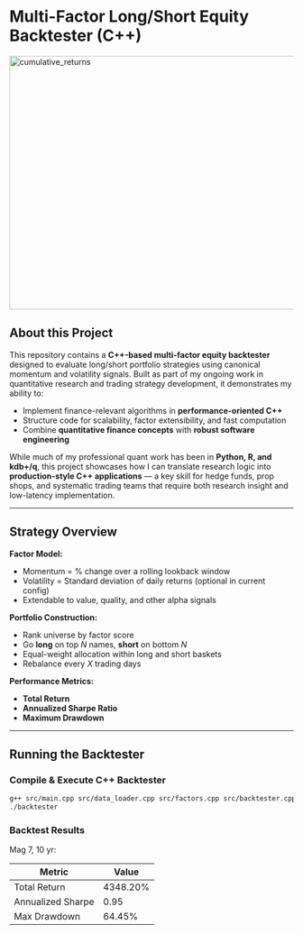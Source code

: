 # Multi-Factor Long/Short Equity Backtester (C++)

<img width="700" height="450" alt="cumulative_returns" src="https://github.com/user-attachments/assets/344be388-9350-4b77-bd6e-8e164c9934d5" />

## About this Project
This repository contains a **C++-based multi-factor equity backtester** designed to evaluate long/short portfolio strategies using canonical momentum and volatility signals. Built as part of my ongoing work in quantitative research and trading strategy development, it demonstrates my ability to:

- Implement finance-relevant algorithms in **performance-oriented C++**
- Structure code for scalability, factor extensibility, and fast computation
- Combine **quantitative finance concepts** with **robust software engineering**

While much of my professional quant work has been in **Python, R, and kdb+/q**, this project showcases how I can translate research logic into **production-style C++ applications** — a key skill for hedge funds, prop shops, and systematic trading teams that require both research insight and low-latency implementation.

---

## Strategy Overview

**Factor Model:**
- Momentum = % change over a rolling lookback window
- Volatility = Standard deviation of daily returns (optional in current config)
- Extendable to value, quality, and other alpha signals

**Portfolio Construction:**
- Rank universe by factor score
- Go **long** on top *N* names, **short** on bottom *N*
- Equal-weight allocation within long and short baskets
- Rebalance every *X* trading days

**Performance Metrics:**
- **Total Return**
- **Annualized Sharpe Ratio**
- **Maximum Drawdown**

---

## Running the Backtester
### Compile & Execute C++ Backtester
```bash
g++ src/main.cpp src/data_loader.cpp src/factors.cpp src/backtester.cpp -o backtester
./backtester
```

### Backtest Results
Mag 7, 10 yr:

| Metric            | Value    |
|-------------------|----------|
| Total Return      | 4348.20% |
| Annualized Sharpe | 0.95     |
| Max Drawdown      | 64.45%   |

